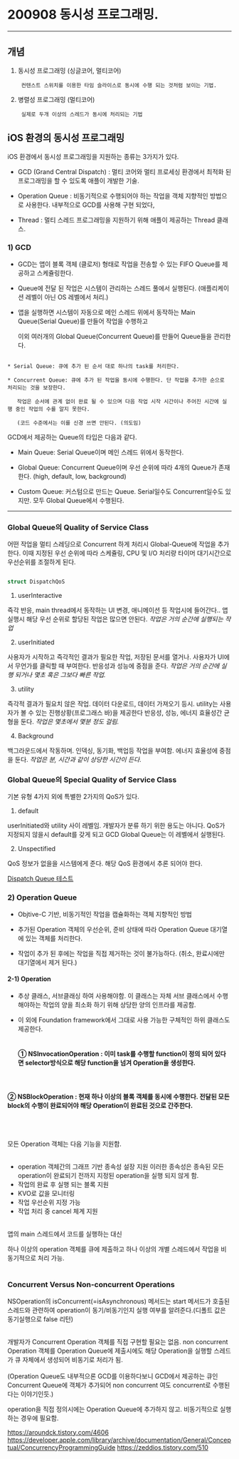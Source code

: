 # 200908 동시성 프로그래밍.

---

## 개념


1) 동시성 프로그래밍 (싱글코어, 멀티코어)

        컨텐스트 스위치를 이용한 타임 슬라이스로 동시에 수행 되는 것처럼 보이는 기법.


2) 병렬성 프로그래밍 (멀티코어)

        실제로 두개 이상의 스레드가 동시에 처리되는 기법





## iOS 환경의 동시성 프로그래밍

iOS 환경에서 동시성 프로그래밍을 지원하는 종류는 3가지가 있다.


- GCD (Grand Central Dispatch) : 멀티 코어와 멀티 프로세싱 환경에서 최적화 된 프로그래밍을 할 수 있도록 애플이 개발한 기술.

- Operation Queue : 비동기적으로 수행되어야 하는 작업을 객체 지향적인 방법으로 사용한다. 내부적으로 GCD를 사용해 구현 되었다,

- Thread : 멀티 스레드 프로그래밍을 지원하기 위해 애플이 제공하는 Thread 클래스.





### 1) GCD

-  GCD는 앱이 블록 객체 (클로저) 형태로 작업을 전송할 수 있는 FIFO Queue를 제공하고 스케쥴링한다.
    
- Queue에 전달 된 작업은 시스템이 관리하는 스레드 풀에서 실행된다. (애플리케이션 레벨이 아닌 OS 레벨에서 처리.)
    
- 앱을 실행하면 시스템이 자동으로 메인 스레드 위에서 동작하는 Main Queue(Serial Queue)를 만들어 작업을 수행하고

    이외 여러개의 Global Queue(Concurrent Queue)를 만들어 Queue들을 관리한다.
  


```  

* Serial Queue: 큐에 추가 된 순서 대로 하나의 task를 처리한다. 
   
* Concurrent Queue: 큐에 추가 된 작업을 동시에 수행한다. 단 작업을 추가한 순으로 처리되는 것을 보장한다.

   작업은 순서에 관계 없이 완료 될 수 있으며 다음 작업 시작 시간이나 주어진 시간에 실행 중인 작업의 수를 알지 못한다.
   
   (코드 수준에서는 이를 신경 쓰면 안된다. (의도임)

```  


GCD에서 제공하는 Queue의 타입은 다음과 같다.

- Main Queue:  Serial Queue이며 메인 스레드 위에서 동작한다.

- Global Queue: Concurrent Queue이며 우선 순위에 따라 4개의 Queue가 존재한다. (high, default, low, background)

- Custom Queue: 커스텀으로 만드는 Queue. Serial일수도 Concurrent일수도 있지만. 모두 Global Queue에서 수행된다.


---

### **Global Queue의 Quality of Service Class**

어떤 작업을 멀티 스레딩으로 Concurrent 하게 처리시 Global-Queue에 작업을 추가한다.
이때 지정된 우선 순위에 따라 스케쥴링, CPU 및 I/O 처리량 타이머 대기시간으로 우선순위를 조절하게 된다.


```swift

struct DispatchQoS

```




1)  userInteractive 

즉각 반응, main thread에서 동작하는 UI 변경, 애니메이션 등 작업시에 들어간다.. 앱 실행시 해당 우선 순위로 할당된 작업은 많으면 안된다.
  _작업은 거의 순간에 실행되는 작업_
  
2)  userInitiated

사용자가 시작하고 즉각적인 결과가 필요한 작업, 저장된 문서를 열거나. 사용자가 UI에서 무언가를 클릭할 때 부여한다. 반응성과 성능에 중점을 준다.
  _작업은 거의 순간에 실행 되거나 몇초 혹은 그보다 빠른 작업._
  
3) utility

즉각적 결과가 필요치 않은 작업. 데이터 다운로드, 데이터 가져오기 등시. utility는 사용자가 볼 수 있는 진행상황(프로그래스 바)을 제공한다 반응성, 성능, 에너지 효율성간 균형을 둔다.
_작업은 몇초에서 몇분 정도 걸림._

4) Background

백그라운드에서 작동하며. 인덱싱, 동기화, 백업등 작업을 부여함. 에너지 효율성에 중점을 둔다. 
_작업은 분, 시간과 같이 상당한 시간이 든다._


 
 
 

### **Global Queue의 Special Quality of Service Class**


기본 유형 4가지 외에 특별한 2가지의 QoS가 있다.


1) default 

  userInitiated와 utility 사이 레벨임. 개발자가 분류 하기 위한 용도는 아니다. QoS가 지정되지 않을시 default를 갖게 되고 
  GCD Global Queue는 이 레벨에서 실행된다.

2) Unspectified

  QoS 정보가 없을을 시스템에게 준다. 해당 QoS 환경에서 추론 되어야 한다.


[Dispatch Queue 테스트](https://github.com/ebPark9511/TIL/blob/master/iOS/200908_Concurrency%20Programing/main.swift) 
 


### 2) Operation Queue
-  Objtive-C 기반, 비동기적인 작업을 캡슐화하는 객체 지향적인 방법
    
- 추가된 Operation 객체의 우선순위, 준비 상태에 따라 Operation Queue 대기열에 있는 객체를 처리한다.
    
- 작업이 추가 된 후에는 작업을 직접 제거하는 것이 불가능하다. (취소, 완료시에만 대기열에서 제거 된다.)



#### 2-1) Operation
- 추상 클래스, 서브클래싱 하여 사용해야함. 이 클래스는 자체 서브 클래스에서 수행해야하는 작업의 양을 최소화 하기 위해 상당한 양의 인프라를 제공함.

- 이 외에 Foundation framework에서 그대로 사용 가능한 구체적인 하위 클래스도 제공한다.
<br><br>



  #### ① NSInvocationOperation : 이미 task를 수행할 function이 정의 되어 있다면 selector방식으로 해당 function을 넘겨 Operation을 생성한다.

<br>


  #### ② NSBlockOperation : 현재 하나 이상의 블록 객체를 동시에 수행한다. 전달된 모든 block의 수행이 완료되어야 해당 Operation이 완료된 것으로 간주한다.
  <br>
  <br>


모든 Operation 객체는 다음 기능을 지원함. <br><br>

- operation 객체간의 그래프 기반 종속성 설장 지원 이러한 종속성은 종속된 모든 operation이 완료되기 전까지 지정된 operation을 실행 되지 않게 함.
- 작업의 완료 후 실행 되는 블록 지원
- KVO로 값을 모니터링
- 작업 우선순위 지정 가능
- 작업 처리 중 cancel 체계 지원<br><br>

앱의 main 스레드에서 코드를 실행하는 대신

하나 이상의 operation 객체를 큐에 제출하고 하나 이상의 개별 스레드에서 작업을 비 동기적으로 처리 가능.<br><br>

### **Concurrent Versus Non-concurrent Operations**
 NSOperation의 isConcurrent(=isAsynchronous) 메서드는 start 메서드가 호출된 스레드와 관련하여 operation이 동기/비동기인지
실행 여부를 알려준다.(디폴트 값은 동기실행으로 false 리턴)<br><br>

개발자가 Concurrent Operation 객체를 직접 구현할 필요는 없음.
non concurrent Operation 객체를 Operation Queue에 제출시에도 해당 Operation을 실행할 스레드가 큐 자체에서 생성되어 비동기로 처리가 됨.<br><br>
(Operation Queue도 내부적으론 GCD를 이용하다보니 
GCD에서 제공하는 큐인 Concurrent Queue에 객체가 추가되어 non concurrent 여도 concurrent로 수행된다는 이야기인듯.)

operation을 직접 정의시에는 Operation Queue에 추가하지 않고.
비동기적으로 실행하는 경우에 필요함.



https://aroundck.tistory.com/4606
https://developer.apple.com/library/archive/documentation/General/Conceptual/ConcurrencyProgrammingGuide
https://zeddios.tistory.com/510

